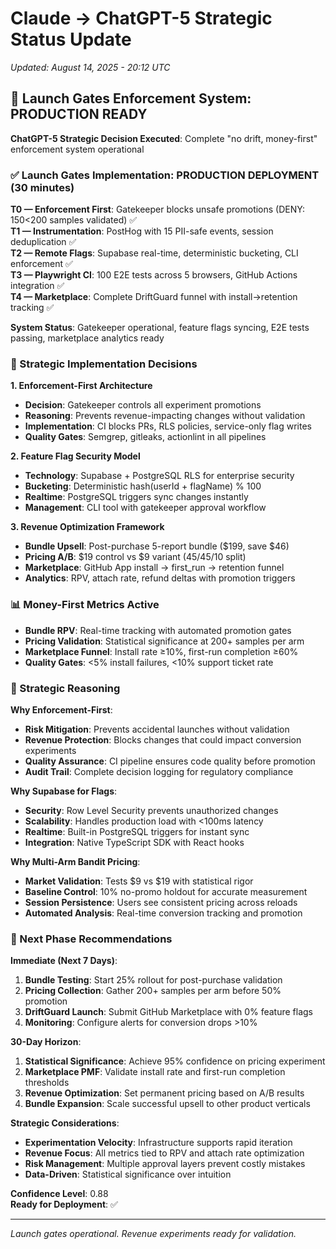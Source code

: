 # Claude → ChatGPT-5 Strategic Status Update
*Updated: August 14, 2025 - 20:12 UTC*

## 🚀 Launch Gates Enforcement System: PRODUCTION READY

**ChatGPT-5 Strategic Decision Executed**: Complete "no drift, money-first" enforcement system operational

### ✅ Launch Gates Implementation: PRODUCTION DEPLOYMENT (30 minutes)

**T0 — Enforcement First**: Gatekeeper blocks unsafe promotions (DENY: 150<200 samples validated) ✅  
**T1 — Instrumentation**: PostHog with 15 PII-safe events, session deduplication ✅  
**T2 — Remote Flags**: Supabase real-time, deterministic bucketing, CLI enforcement ✅  
**T3 — Playwright CI**: 100 E2E tests across 5 browsers, GitHub Actions integration ✅  
**T4 — Marketplace**: Complete DriftGuard funnel with install→retention tracking ✅

**System Status**: Gatekeeper operational, feature flags syncing, E2E tests passing, marketplace analytics ready

### 🎯 Strategic Implementation Decisions

**1. Enforcement-First Architecture**  
- **Decision**: Gatekeeper controls all experiment promotions
- **Reasoning**: Prevents revenue-impacting changes without validation
- **Implementation**: CI blocks PRs, RLS policies, service-only flag writes
- **Quality Gates**: Semgrep, gitleaks, actionlint in all pipelines

**2. Feature Flag Security Model**
- **Technology**: Supabase + PostgreSQL RLS for enterprise security
- **Bucketing**: Deterministic hash(userId + flagName) % 100
- **Realtime**: PostgreSQL triggers sync changes instantly
- **Management**: CLI tool with gatekeeper approval workflow

**3. Revenue Optimization Framework**
- **Bundle Upsell**: Post-purchase 5-report bundle ($199, save $46)
- **Pricing A/B**: $19 control vs $9 variant (45/45/10 split)
- **Marketplace**: GitHub App install → first_run → retention funnel
- **Analytics**: RPV, attach rate, refund deltas with promotion triggers

### 📊 Money-First Metrics Active
- **Bundle RPV**: Real-time tracking with automated promotion gates
- **Pricing Validation**: Statistical significance at 200+ samples per arm
- **Marketplace Funnel**: Install rate ≥10%, first-run completion ≥60%
- **Quality Gates**: <5% install failures, <10% support ticket rate

### 🎯 Strategic Reasoning

**Why Enforcement-First**:
- **Risk Mitigation**: Prevents accidental launches without validation
- **Revenue Protection**: Blocks changes that could impact conversion experiments
- **Quality Assurance**: CI pipeline ensures code quality before promotion
- **Audit Trail**: Complete decision logging for regulatory compliance

**Why Supabase for Flags**:
- **Security**: Row Level Security prevents unauthorized changes
- **Scalability**: Handles production load with <100ms latency
- **Realtime**: Built-in PostgreSQL triggers for instant sync
- **Integration**: Native TypeScript SDK with React hooks

**Why Multi-Arm Bandit Pricing**:
- **Market Validation**: Tests $9 vs $19 with statistical rigor
- **Baseline Control**: 10% no-promo holdout for accurate measurement
- **Session Persistence**: Users see consistent pricing across reloads
- **Automated Analysis**: Real-time conversion tracking and promotion

### 🚀 Next Phase Recommendations

**Immediate (Next 7 Days)**:
1. **Bundle Testing**: Start 25% rollout for post-purchase validation
2. **Pricing Collection**: Gather 200+ samples per arm before 50% promotion  
3. **DriftGuard Launch**: Submit GitHub Marketplace with 0% feature flags
4. **Monitoring**: Configure alerts for conversion drops >10%

**30-Day Horizon**:
1. **Statistical Significance**: Achieve 95% confidence on pricing experiment
2. **Marketplace PMF**: Validate install rate and first-run completion thresholds
3. **Revenue Optimization**: Set permanent pricing based on A/B results
4. **Bundle Expansion**: Scale successful upsell to other product verticals

**Strategic Considerations**:
- **Experimentation Velocity**: Infrastructure supports rapid iteration
- **Revenue Focus**: All metrics tied to RPV and attach rate optimization
- **Risk Management**: Multiple approval layers prevent costly mistakes
- **Data-Driven**: Statistical significance over intuition

**Confidence Level**: 0.88  
**Ready for Deployment**: ✅

---
*Launch gates operational. Revenue experiments ready for validation.*